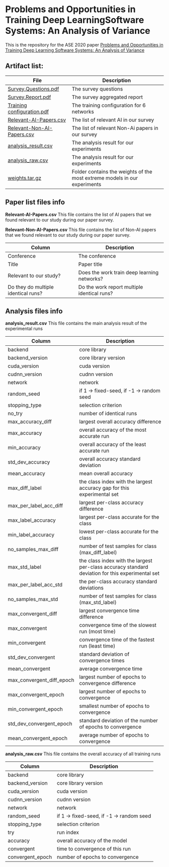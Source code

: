 # Problems and Opportunities in Training Deep LearningSoftware Systems: An Analysis of Variance

This is the repository for the ASE 2020 paper [Problems and Opportunities in Training Deep Learning Software Systems: An Analysis of Variance](https://conf.researchr.org/details/ase-2020/ase-2020-papers/13/Problems-and-Opportunities-in-Training-Deep-Learning-Software-Systems-An-Analysis-of)

## Artifact list:

File |Description
---|---
[Survey.Questions.pdf](https://github.com/variance1234/4321ecnairav/releases/download/1.0/Survey.Questions.pdf) | The survey questions| 
[Survey.Report.pdf](https://github.com/variance1234/4321ecnairav/releases/download/1.0/Survey.Report.pdf) | The survey aggregated report
[Training configuration.pdf](https://github.com/variance1234/4321ecnairav/releases/download/1.0/Training.configuration.pdf) | The training configuration for 6 networks
[Relevant-AI-Papers.csv](https://github.com/variance1234/4321ecnairav/releases/download/1.0/Relevant-AI-Papers.csv) | The list of relevant AI in our survey
[Relevant-Non-AI-Papers.csv](https://github.com/variance1234/4321ecnairav/releases/download/1.0/Relevant-Non-AI-Papers.csv) |The list of relevant Non-Ai papers in our survey
[analysis_result.csv](https://github.com/variance1234/4321ecnairav/releases/download/1.0/analysis_result.csv) | The analysis result for our experiments
[analysis_raw.csv](https://github.com/variance1234/4321ecnairav/releases/download/1.0/analysis_raw.csv) | The analysis result for our experiments
[weights.tar.gz](https://github.com/variance1234/4321ecnairav/releases/download/1.0/weights.tar.gz) | Folder contains the weights of the most extreme models in our experiments


## Paper list files info

**Relevant-AI-Papers.csv**
This file contains the list of AI papers that we found relevant to our study during our paper survey.

**Relevant-Non-AI-Papers.csv**
This file contains the list of Non-AI papers that we found relevant to our study during our paper survey.

Column| Description
---|---
Conference| The conference
Title| Paper title
Relevant to our study? | Does the work train deep learning networks?
Do they do multiple identical runs? | Do the work report multiple identical runs?

## Analysis files info
**analysis_result.csv**
This file contains the main analysis result of the experimental runs

Column| Description
---|---
backend| core library
backend_version| core library version
cuda_version| cuda version
cudnn_version| cudnn version
network| network	
random_seed	| if 1 ->  fixed-seed, if -1 -> random seed
stopping_type| selection criterion	
no_try| number of identical runs	
max_accuracy_diff|	largest overall accuracy difference
max_accuracy| overall accuracy of the most accurate run	
min_accuracy| overall accuracy of the least accurate run	
std_dev_accuracy| overall accuracy standard deviation	
mean_accuracy| mean overall accuracy	
max_diff_label| the class index with the largest accuracy gap for this experimental set	
max_per_label_acc_diff| largest per-class accuracy difference	
max_label_accuracy	| largest per-class accurate for the class 
min_label_accuracy| lowest per-class accurate for the class	
no_samples_max_diff| number of test samples for class (max_diff_label)	
max_std_label| the class index with the largest per-class accuracy standard deviation for this experimental set		
max_per_label_acc_std| the per-class accuracy standard deviations	
no_samples_max_std| number of test samples for class (max_std_label)	
max_convergent_diff| largest convergence time difference	
max_convergent| convergence time of the slowest run (most time)	
min_convergent| convergence time of the fastest run (least time)	
std_dev_convergent	| standard deviation of convergence times
mean_convergent| average convergence time	
max_convergent_diff_epoch| largest number of epochs to convergence difference	
max_convergent_epoch| largest number of epochs to convergence	
min_convergent_epoch| smallest number of epochs to convergence	
std_dev_convergent_epoch| standard deviation of the number of epochs to convergence
mean_convergent_epoch| average number of epochs to convergence

**analysis_raw.csv**
This file contains the overall accuracy of all training runs

Column| Description
---|---
backend| core library
backend_version| core library version
cuda_version| cuda version
cudnn_version| cudnn version
network| network	
random_seed	| if 1 ->  fixed-seed, if -1 -> random seed
stopping_type| selection criterion	
try| run index
accuracy| overall accuracy of the model
convergent| time to convergence of this run
convergent_epoch| number of epochs to convergence
